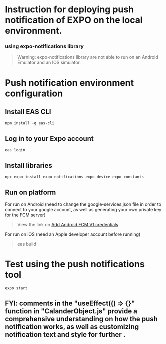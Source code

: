 # Instruction for deploying push notification of EXPO on the local environment. 

### using expo-notifications library

>Warning: expo-notifications library are not able to run on an Android Emulator and an IOS simulator.  

# Push notification environment configuration
## Install EAS CLI
```
npm install -g eas-cli
```
## Log in to your Expo account
```
eas login
```

## Install libraries
```
npx expo install expo-notifications expo-device expo-constants
```


## Run on platform
For run on Android (need to change the google-services.json file in order to connect to your google account, as well as 
generating your own private key for the FCM server)
> View the link on [Add Android FCM V1 credentials](https://docs.expo.dev/push-notifications/fcm-credentials)

For run on iOS (need an Apple developer account before running)
> eas build

# Test using the push notifications tool
```
expo start
```

## FYI: comments in the "useEffect(() => {}" function in "CalanderObject.js" provide a comprehensive understanding on how the push notification works, as well as customizing notification text and style for further . 